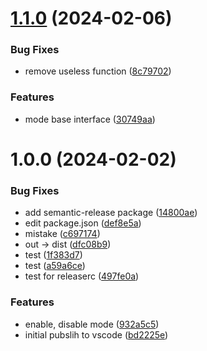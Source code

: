 # [1.1.0](https://github.com/JunbaeJs/junbae-mode/compare/v1.0.0...v1.1.0) (2024-02-06)


### Bug Fixes

* remove useless function ([8c79702](https://github.com/JunbaeJs/junbae-mode/commit/8c79702e9189e492dae02515671056139101ca1e))


### Features

* mode base interface ([30749aa](https://github.com/JunbaeJs/junbae-mode/commit/30749aab2e3534a5aec7de83b848170ae355daa2))

# 1.0.0 (2024-02-02)


### Bug Fixes

* add semantic-release package ([14800ae](https://github.com/JunbaeJs/junbae-mode/commit/14800aeb080e0ed58a480b9f12a145a0941e805c))
* edit package.json ([def8e5a](https://github.com/JunbaeJs/junbae-mode/commit/def8e5a72fbac988d6ec9e13675fe3bade911f31))
* mistake ([c697174](https://github.com/JunbaeJs/junbae-mode/commit/c697174ef1760c48ec5a67ec22f586aa98403adc))
* out -> dist ([dfc08b9](https://github.com/JunbaeJs/junbae-mode/commit/dfc08b912cca310d994bfe443dcaad47763b40fd))
* test ([1f383d7](https://github.com/JunbaeJs/junbae-mode/commit/1f383d78f27075484053b884627fb044ba09c0df))
* test ([a59a6ce](https://github.com/JunbaeJs/junbae-mode/commit/a59a6ce836f921672c5d446cd16a5118370c27c6))
* test for releaserc ([497fe0a](https://github.com/JunbaeJs/junbae-mode/commit/497fe0a4220fdc1f06dee854506a4ff78ecc0edf))


### Features

* enable, disable mode ([932a5c5](https://github.com/JunbaeJs/junbae-mode/commit/932a5c5d6e54109d67af86d163cb8a377c05d7cb))
* initial pubslih to vscode ([bd2225e](https://github.com/JunbaeJs/junbae-mode/commit/bd2225e2952313d31e05a27f19798cc57e419530))
